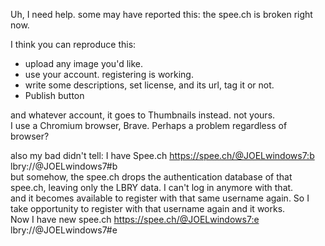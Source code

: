 Uh, I need help. some may have reported this:
the spee.ch is broken right now.

I think you can reproduce this:
- upload any image you'd like.
- use your account. registering is working.
- write some descriptions, set license, and its url, tag it or not.
- Publish button

and whatever account, it goes to Thumbnails instead. not yours.  
I use a Chromium browser, Brave. Perhaps a problem regardless of browser?

also my bad didn't tell:
I have Spee.ch https://spee.ch/@JOELwindows7:b lbry://@JOELwindows7#b  
but somehow, the spee.ch drops the authentication database of that spee.ch, leaving only the LBRY data. I can't log in anymore with that.  
and it becomes available to register with that same username again. So I take opportunity to register with that username again and it works.  
Now I have new spee.ch https://spee.ch/@JOELwindows7:e lbry://@JOELwindows7#e
